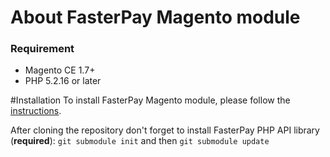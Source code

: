 # About FasterPay Magento module

### Requirement
* Magento CE 1.7+
* PHP 5.2.16 or later

#Installation
To install FasterPay Magento module, please follow the [instructions](https://docs.fasterpay.com/integration/plugins/magento).

After cloning the repository don't forget to install FasterPay PHP API library (**required**):
`git submodule init` and then `git submodule update`